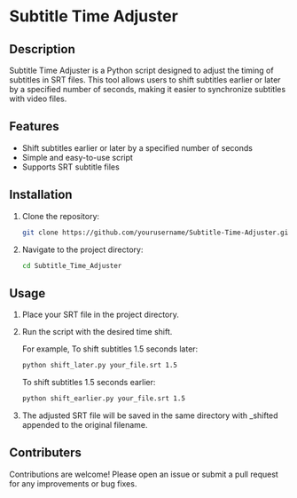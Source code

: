 # Subtitle Time Adjuster

## Description
Subtitle Time Adjuster is a Python script designed to adjust the timing of subtitles in SRT files. This tool allows users to shift subtitles earlier or later by a specified number of seconds, making it easier to synchronize subtitles with video files.

## Features
- Shift subtitles earlier or later by a specified number of seconds
- Simple and easy-to-use script
- Supports SRT subtitle files

## Installation
1. Clone the repository:
   ```sh
   git clone https://github.com/yourusername/Subtitle-Time-Adjuster.git

2. Navigate to the project directory:
   ```sh
   cd Subtitle_Time_Adjuster

## Usage
1. Place your SRT file in the project directory.

2. Run the script with the desired time shift.

   For example,
   To shift subtitles 1.5 seconds later:
   ```sh
   python shift_later.py your_file.srt 1.5
   ```
   To shift subtitles 1.5 seconds earlier:
   ```sh
   python shift_earlier.py your_file.srt 1.5

3. The adjusted SRT file will be saved in the same directory with _shifted appended to the original filename.

## Contributers
Contributions are welcome! Please open an issue or submit a pull request for any improvements or bug fixes.